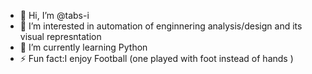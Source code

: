 - 👋 Hi, I’m @tabs-i
- 👀 I’m interested in automation of enginnering analysis/design and its visual represntation
- 🌱 I’m currently learning Python 
- ⚡ Fun fact:I enjoy Football (one played with foot instead of hands )

<!---
tab-i/tab-i is a ✨ special ✨ repository because its `README.md` (this file) appears on your GitHub profile.
You can click the Preview link to take a look at your changes.
--->
